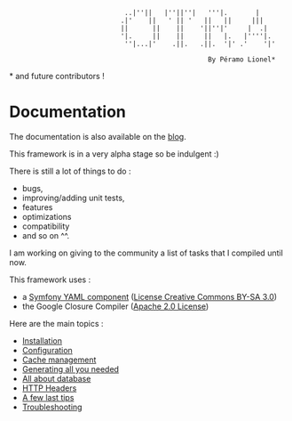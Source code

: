                         
                                 ..|''||   |''||''|   '''|.       |     
                                .|'    ||   ' || '   ||   ||     |||    
                                ||      ||    ||    '||''|'     |  .|   
                                '|.     ||    ||     ||   |.   |''''|.  
                                 ''|...|'    .||.   .||.  '|' .'    '|'                  
                                                                                               
                                                      By Péramo Lionel*

\* and future contributors !

# Documentation

The documentation is also available on the [blog](https://otra.tech). 

This framework is in a very alpha stage so be indulgent :)

There is still a lot of things to do :
- bugs,
- improving/adding unit tests,
- features
- optimizations
- compatibility
- and so on ^^.
 
I am working on giving to the community a list of tasks that I compiled until now.

This framework uses :

- a [Symfony YAML component](https://symfony.com/doc/current/components/yaml.html) ([License Creative Commons BY-SA 3.0](https://creativecommons.org/licenses/by-sa/3.0/))
- the Google Closure Compiler ([Apache 2.0 License](https://www.apache.org/licenses/LICENSE-2.0))

Here are the main topics :

- [Installation](doc/installation.md)
- [Configuration](doc/configuration.md "Server configuration (Apache/Nginx) and project configuration")
- [Cache management](doc/cacheManagement.md)
- [Generating all you needed](doc/codeGeneration.md "Routes, class mapping generation, PHP optimization and optimized assets generation")
- [All about database](doc/database.md "Database schema configuration and its fixtures")
- [HTTP Headers](doc/httpHeaders.md "Content security and feature policies configuration")
- [A few last tips](doc/lastTips.md)
- [Troubleshooting](doc/troubleShooting.md)
